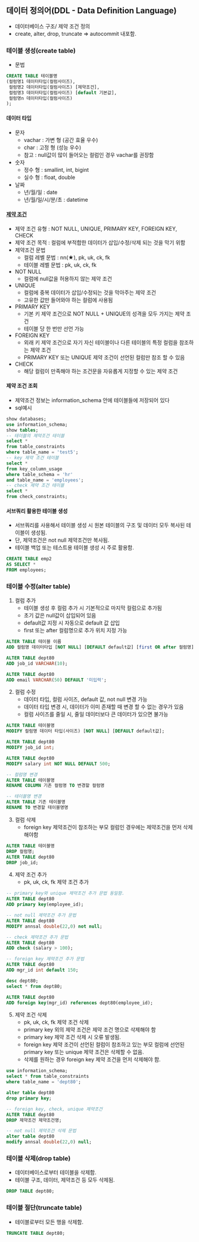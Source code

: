## 데이터 정의어(DDL - Data Definition Language)
- 데이터베이스 구조/ 제약 조건 정의
- create, alter, drop, truncate
	=> autocommit 내포함.
### 테이블 생성(create table)
- 문법
```sql
CREATE TABLE 테이블명
(컬럼명1 데이터타입(컬럼사이즈),
 컬럼명2 데이터타입(컬럼사이즈) [제약조건],
 컬럼명3 데이터타입(컬럼사이즈) [default 기본값],
 컬럼명n 데이터타입(컬럼사이즈)
);
```
#### 데이터 타입
- 문자 
	- vachar : 가변 형 (공간 효율 우수)
	- char : 고정 형 (성능 우수)
	- 참고 : null값이 많이 들어오는 컬럼인 경우 vachar를 권장함
- 숫자 
	- 정수 형 : smallint, int, bigint
	- 실수 형 : float, double
- 날짜
	- 년/월/일 : date
	- 년/월/일/시/분/초 : datetime
#### [제약 조건](<제약 조건>)
- 제약 조건 유형 : NOT NULL, UNIQUE, PRIMARY KEY, FOREIGN KEY, CHECK
- 제약 조건 목적 : 컬럼에 부적합한 데이터가 삽입/수정/삭제 되는 것을 막기 위함
- 제약조건 문법 
	- 컬럼 레벨 문법 : nn(★), pk, uk, ck, fk
	- 테이블 레벨 문법 : pk, uk, ck, fk
- NOT NULL
	- 컬럼에 null값을 허용하지 않는 제약 조건
- UNIQUE
	- 컬럼에 중복 데이터가 삽입/수정되는 것을 막아주는 제약 조건
	- 고유한 값만 들어와야 하는 컬럼에 사용됨
- PRIMARY KEY
	- 기본 키 제약 조건으로 NOT NULL + UNIQUE의 성격을 모두 가지는 제약 조건
	- 테이블 당 한 번만 선언 가능
- FOREIGN KEY
	- 외래 키 제약 조건으로 자기 자신 테이블이나 다른 테이블의 특정 컬럼을 참조하는 제약 조건
	- PRIMARY KEY 또는 UNIQUE 제약 조건이 선언된 컬럼만 참조 할 수 있음
- CHECK
	- 해당 컬럼이 만족해야 하는 조건문을 자유롭게 지정할 수 있는 제약 조건
#### 제약 조건 조회
- 제약조건 정보는 information_schema 안에 테이블들에 저장되어 있다
- sql예시
```sql
show databases;
use information_schema;
show tables;
-- 테이블의 제약조건 테이블
select *
from table_constraints
where table_name = 'test5';
-- key 제약 조건 테이블
select *
from key_column_usage
where table_schema = 'hr'
and table_name = 'employees';
-- check 제약 조건 테이블
select *
from check_constraints;
```
#### 서브쿼리 활용한 테이블 생성
- 서브쿼리를 사용해서 테이블 생성 시 원본 테이블의 구조 및 데이터 모두 복사된 테이블이 생성됨. 
- 단, 제약조건은 not null 제약조건만 복사됨. 
- 테이블 백업 또는 테스트용 테이블 생성 시 주로 활용함.
```sql
CREATE TABLE emp2
AS SELECT *
FROM employees;
```

### 테이블 수정(alter table)
1. 컬럼 추가
	- 테이블 생성 후 컬럼 추가 시 기본적으로 마지막 컬럼으로 추가됨
	- 초기 값은 null값이 삽입되어 있음
	- default값 지정 시 자동으로 default 값 삽입
	- first 또는 after 컬럼명으로 추가 위치 지정 가능
```sql
ALTER TABLE 테이블 이름
ADD 컬럼명 데이터타입 [NOT NULL] [DEFAULT default값] [first OR after 컬럼명];

ALTER TABLE dept80
ADD job_id VARCHAR(10);

ALTER TABLE dept80
ADD email VARCHAR(50) DEFAULT '미입력';
```
2. 컬럼 수정
	- 데이터 타입, 컬럼 사이즈, default 값, not null 변경 가능
	- 데이터 타입 변경 시, 데이터가 이미 존재할 때 변경 할 수 없는 경우가 있음
	- 컬럼 사이즈를 줄일 시, 줄일 데이터보다 큰 데이터가 있으면 불가능
```sql
ALTER TABLE 테이블명
MODIFY 컬럼명 데이터 타입(사이즈) [NOT NULL] [DEFAULT default값];

ALTER TABLE dept80
MODIFY job_id int;

ALTER TABLE dept80
MODIFY salary int NOT NULL DEFAULT 500;

-- 컬럼명 변경
ALTER TABLE 테이블명 
RENAME COLUMN 기존 컬럼명 TO 변경할 컬럼명

-- 테이블명 변경
ALTER TABLE 기존 테이블명
RENAME TO 변경할 테이블명명
```
3. 컬럼 삭제
	- foreign key 제약조건이 참조하는 부모 컬럼인 경우에는 제약조건을 먼저 삭제해야함
```sql
ALTER TABLE 테이블명
DROP 컬럼명;
ALTER TABLE dept80
DROP job_id;
```
4. 제약 조건 추가
	- pk, uk, ck, fk 제약 조건 추가
```sql
-- primary key와 unique 제약조건 추가 문법 동일함. 
ALTER TABLE dept80 
ADD primary key(employee_id); 

-- not null 제약조건 추가 문법 
ALTER TABLE dept80 
MODIFY annsal double(22,0) not null; 

-- check 제약조건 추가 문법 
ALTER TABLE dept80 
ADD check (salary > 100); 

-- foreign key 제약조건 추가 문법 
ALTER TABLE dept80 
ADD mgr_id int default 150;

desc dept80; 
select * from dept80; 

ALTER TABLE dept80 
ADD foreign key(mgr_id) references dept80(employee_id);
```
5. 제약 조건 삭제
	- pk, uk, ck, fk 제약 조건 삭제
	- primary key 외의 제약 조건은 제약 조건 명으로 삭제해야 함
	- primary key 제약 조건 삭제 시 오류 발생됨.
	- foreign key 제약 조건이 선언된 컬럼이 참조하고 있는 부모 컬럼에 선언된 primary key 또는 unique 제약 조건은 삭제할 수 없음. 
	- 삭제를 원하는 경우 foreign key 제약 조건을 먼저 삭제해야 함.
```sql
use information_schema; 
select * from table_constraints 
where table_name = 'dept80';

alter table dept80 
drop primary key; 

-- foreign key, check, unique 제약조건 
ALTER TABLE dept80 
DROP 제약조건 제약조건명; 

-- not null 제약조건 삭제 문법 
alter table dept80 
modify annsal double(22,0) null;
```

### 테이블 삭제(drop table) 
- 데이터베이스로부터 테이블을 삭제함. 
- 테이블 구조, 데이터, 제약조건 등 모두 삭제됨. 
```sql
DROP TABLE dept80;
``` 
### 테이블 절단(truncate table) 
- 테이블로부터 모든 행을 삭제함. 
```sql
TRUNCATE TABLE dept80;
```
